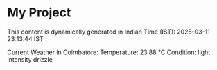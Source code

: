 # My Project

This content is dynamically generated in Indian Time (IST): 2025-03-11 23:13:44 IST


Current Weather in Coimbatore:
Temperature: 23.88 °C
Condition: light intensity drizzle

